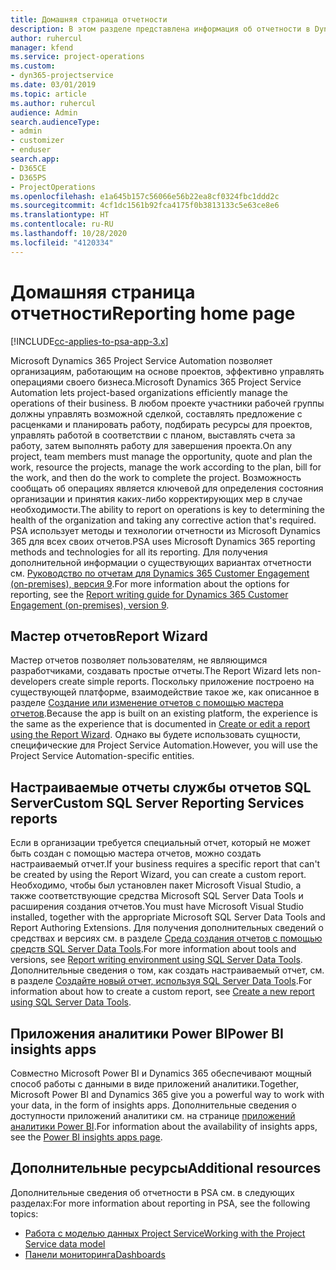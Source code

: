 ```yaml
---
title: Домашняя страница отчетности
description: В этом разделе представлена информация об отчетности в Dynamics 365 Project Service Automation.
author: ruhercul
manager: kfend
ms.service: project-operations
ms.custom:
- dyn365-projectservice
ms.date: 03/01/2019
ms.topic: article
ms.author: ruhercul
audience: Admin
search.audienceType:
- admin
- customizer
- enduser
search.app:
- D365CE
- D365PS
- ProjectOperations
ms.openlocfilehash: e1a645b157c56066e56b22ea8cf0324fbc1ddd2c
ms.sourcegitcommit: 4cf1dc1561b92fca4175f0b3813133c5e63ce8e6
ms.translationtype: HT
ms.contentlocale: ru-RU
ms.lasthandoff: 10/28/2020
ms.locfileid: "4120334"
---
```

# <a name="reporting-home-page"></a><span data-ttu-id="8b9b3-103">Домашняя страница отчетности</span><span class="sxs-lookup"><span data-stu-id="8b9b3-103">Reporting home page</span></span>

[!INCLUDE[cc-applies-to-psa-app-3.x](../includes/cc-applies-to-psa-app-3x.md)]

<span data-ttu-id="8b9b3-104">Microsoft Dynamics 365 Project Service Automation позволяет организациям, работающим на основе проектов, эффективно управлять операциями своего бизнеса.</span><span class="sxs-lookup"><span data-stu-id="8b9b3-104">Microsoft Dynamics 365 Project Service Automation lets project-based organizations efficiently manage the operations of their business.</span></span> <span data-ttu-id="8b9b3-105">В любом проекте участники рабочей группы должны управлять возможной сделкой, составлять предложение с расценками и планировать работу, подбирать ресурсы для проектов, управлять работой в соответствии с планом, выставлять счета за работу, затем выполнять работу для завершения проекта.</span><span class="sxs-lookup"><span data-stu-id="8b9b3-105">On any project, team members must manage the opportunity, quote and plan the work, resource the projects, manage the work according to the plan, bill for the work, and then do the work to complete the project.</span></span> <span data-ttu-id="8b9b3-106">Возможность сообщать об операциях является ключевой для определения состояния организации и принятия каких-либо корректирующих мер в случае необходимости.</span><span class="sxs-lookup"><span data-stu-id="8b9b3-106">The ability to report on operations is key to determining the health of the organization and taking any corrective action that's required.</span></span> <span data-ttu-id="8b9b3-107">PSA использует методы и технологии отчетности из Microsoft Dynamics 365 для всех своих отчетов.</span><span class="sxs-lookup"><span data-stu-id="8b9b3-107">PSA uses Microsoft Dynamics 365 reporting methods and technologies for all its reporting.</span></span> <span data-ttu-id="8b9b3-108">Для получения дополнительной информации о существующих вариантах отчетности см. [Руководство по отчетам для Dynamics 365 Customer Engagement (on-premises), версия 9](https://docs.microsoft.com/dynamics365/customerengagement/on-premises/analytics/reporting-analytics-with-dynamics-365).</span><span class="sxs-lookup"><span data-stu-id="8b9b3-108">For more information about the options for reporting, see the [Report writing guide for Dynamics 365 Customer Engagement (on-premises), version 9](https://docs.microsoft.com/dynamics365/customerengagement/on-premises/analytics/reporting-analytics-with-dynamics-365).</span></span>

## <a name="report-wizard"></a><span data-ttu-id="8b9b3-109">Мастер отчетов</span><span class="sxs-lookup"><span data-stu-id="8b9b3-109">Report Wizard</span></span>

<span data-ttu-id="8b9b3-110">Мастер отчетов позволяет пользователям, не являющимся разработчиками, создавать простые отчеты.</span><span class="sxs-lookup"><span data-stu-id="8b9b3-110">The Report Wizard lets non-developers create simple reports.</span></span> <span data-ttu-id="8b9b3-111">Поскольку приложение построено на существующей платформе, взаимодействие такое же, как описанное в разделе [Создание или изменение отчетов с помощью мастера отчетов](https://docs.microsoft.com/dynamics365/customerengagement/on-premises/basics/create-edit-copy-report-wizard).</span><span class="sxs-lookup"><span data-stu-id="8b9b3-111">Because the app is built on an existing platform, the experience is the same as the experience that is documented in [Create or edit a report using the Report Wizard](https://docs.microsoft.com/dynamics365/customerengagement/on-premises/basics/create-edit-copy-report-wizard).</span></span> <span data-ttu-id="8b9b3-112">Однако вы будете использовать сущности, специфические для Project Service Automation.</span><span class="sxs-lookup"><span data-stu-id="8b9b3-112">However, you will use the Project Service Automation-specific entities.</span></span>

## <a name="custom-sql-server-reporting-services-reports"></a><span data-ttu-id="8b9b3-113">Настраиваемые отчеты службы отчетов SQL Server</span><span class="sxs-lookup"><span data-stu-id="8b9b3-113">Custom SQL Server Reporting Services reports</span></span>

<span data-ttu-id="8b9b3-114">Если в организации требуется специальный отчет, который не может быть создан с помощью мастера отчетов, можно создать настраиваемый отчет.</span><span class="sxs-lookup"><span data-stu-id="8b9b3-114">If your business requires a specific report that can't be created by using the Report Wizard, you can create a custom report.</span></span> <span data-ttu-id="8b9b3-115">Необходимо, чтобы был установлен пакет Microsoft Visual Studio, а также соответствующие средства Microsoft SQL Server Data Tools и расширения создания отчетов.</span><span class="sxs-lookup"><span data-stu-id="8b9b3-115">You must have Microsoft Visual Studio installed, together with the appropriate Microsoft SQL Server Data Tools and Report Authoring Extensions.</span></span> <span data-ttu-id="8b9b3-116">Для получения дополнительных сведений о средствах и версиях см. в разделе [Среда создания отчетов с помощью средств SQL Server Data Tools](https://docs.microsoft.com/dynamics365/customerengagement/on-premises/analytics/report-writing-environment-using-sql-server-data-tools).</span><span class="sxs-lookup"><span data-stu-id="8b9b3-116">For more information about tools and versions, see [Report writing environment using SQL Server Data Tools](https://docs.microsoft.com/dynamics365/customerengagement/on-premises/analytics/report-writing-environment-using-sql-server-data-tools).</span></span> <span data-ttu-id="8b9b3-117">Дополнительные сведения о том, как создать настраиваемый отчет, см. в разделе [Создайте новый отчет, используя SQL Server Data Tools](https://docs.microsoft.com/dynamics365/customerengagement/on-premises/analytics/create-a-new-report-using-sql-server-data-tools).</span><span class="sxs-lookup"><span data-stu-id="8b9b3-117">For information about how to create a custom report, see [Create a new report using SQL Server Data Tools](https://docs.microsoft.com/dynamics365/customerengagement/on-premises/analytics/create-a-new-report-using-sql-server-data-tools).</span></span>

## <a name="power-bi-insights-apps"></a><span data-ttu-id="8b9b3-118">Приложения аналитики Power BI</span><span class="sxs-lookup"><span data-stu-id="8b9b3-118">Power BI insights apps</span></span>

<span data-ttu-id="8b9b3-119">Совместно Microsoft Power BI и Dynamics 365 обеспечивают мощный способ работы с данными в виде приложений аналитики.</span><span class="sxs-lookup"><span data-stu-id="8b9b3-119">Together, Microsoft Power BI and Dynamics 365 give you a powerful way to work with your data, in the form of insights apps.</span></span> <span data-ttu-id="8b9b3-120">Дополнительные сведения о доступности приложений аналитики см. на странице [приложений аналитики Power BI](https://powerbi.microsoft.com/power-bi-insights-apps/).</span><span class="sxs-lookup"><span data-stu-id="8b9b3-120">For information about the availability of insights apps, see the [Power BI insights apps page](https://powerbi.microsoft.com/power-bi-insights-apps/).</span></span>


## <a name="additional-resources"></a><span data-ttu-id="8b9b3-121">Дополнительные ресурсы</span><span class="sxs-lookup"><span data-stu-id="8b9b3-121">Additional resources</span></span>
<span data-ttu-id="8b9b3-122">Дополнительные сведения об отчетности в PSA см. в следующих разделах:</span><span class="sxs-lookup"><span data-stu-id="8b9b3-122">For more information about reporting in PSA, see the following topics:</span></span>

- [<span data-ttu-id="8b9b3-123">Работа с моделью данных Project Service</span><span class="sxs-lookup"><span data-stu-id="8b9b3-123">Working with the Project Service data model</span></span>](reports-working-project-service-data-model.md)
- [<span data-ttu-id="8b9b3-124">Панели мониторинга</span><span class="sxs-lookup"><span data-stu-id="8b9b3-124">Dashboards</span></span>](reports-dashboards.md)

